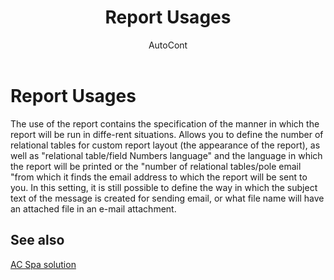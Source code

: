 ﻿---
    title: "Report Usages"
    author: AutoCont
    ms.date: 04/30/2018
    ms.topic: article
    ms.prod: dynamics-nav-2017
    ms.contentlocale: en
    ms.lasthandoff: 04/30/2018
---

# Report Usages

The use of the report contains the specification of the manner in which the report will be run in diffe-rent situations. Allows you to define the number of relational tables for custom report layout (the appearance of the report), as well as "relational table/field Numbers language" and the language in which the report will be printed or the "number of relational tables/pole email "from which it finds the email address to which the report will be sent to you. In this setting, it is still possible to define the way in which the subject text of the message is created for sending email, or what file name will have an attached file in an e-mail attachment.


## <a name="see-also"></a>See also
[AC Spa solution](ac-spa-solution.md)